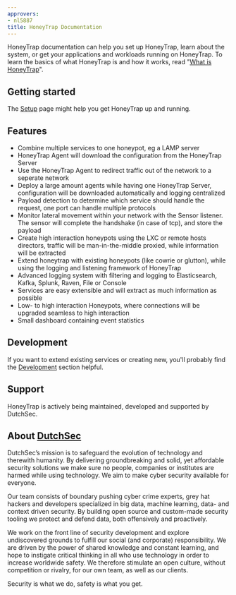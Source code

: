 ```yaml
---
approvers:
- nl5887
title: HoneyTrap Documentation
---
```


HoneyTrap documentation can help you set up HoneyTrap, learn about the system, or get your applications and workloads running on HoneyTrap. To learn the basics of what HoneyTrap is and how it works, read "[What is HoneyTrap](/docs/concepts/overview/what-is-honeytrap/)".

## Getting started

The [Setup](/docs/setup/) page might help you get HoneyTrap up and running.

## Features

* Combine multiple services to one honeypot, eg a LAMP server
* HoneyTrap Agent will download the configuration from the HoneyTrap Server
* Use the HoneyTrap Agent to redirect traffic out of the network to a seperate network
* Deploy a large amount agents while having one HoneyTrap Server, configuration will be downloaded automatically and logging centralized
* Payload detection to determine which service should handle the request, one port can handle multiple protocols
* Monitor lateral movement within your network with the Sensor listener. The sensor will complete the handshake (in case of tcp), and store the payload
* Create high interaction honeypots using the LXC or remote hosts directors, traffic will be man-in-the-middle proxied, while information will be extracted
* Extend honeytrap with existing honeypots (like cowrie or glutton), while using the logging and listening framework of HoneyTrap
* Advanced logging system with filtering and logging to Elasticsearch, Kafka, Splunk, Raven, File or Console
* Services are easy extensible and will extract as much information as possible
* Low- to high interaction Honeypots, where connections will be upgraded seamless to high interaction
* Small dashboard containing event statistics

## Development

If you want to extend existing services or creating new, you'll probably find the [Development](/docs/development/) section helpful.

## Support

HoneyTrap is actively being maintained, developed and supported by DutchSec. 

## About [DutchSec](https://dutchsec.com/)

DutchSec’s mission is to safeguard the evolution of technology and therewith humanity. By delivering groundbreaking and solid, yet affordable security solutions we make sure no people, companies or institutes are harmed while using technology. We aim to make cyber security available for everyone.

Our team consists of boundary pushing cyber crime experts, grey hat hackers and developers specialized in big data, machine learning, data- and context driven security. By building open source and custom-made security tooling we protect and defend data, both offensively and proactively.

We work on the front line of security development and explore undiscovered grounds to fulfill our social (and corporate) responsibility. We are driven by the power of shared knowledge and constant learning, and hope to instigate critical thinking in all who use technology in order to increase worldwide safety. We therefore stimulate an open culture, without competition or rivalry, for our own team, as well as our clients. 

Security is what we do, safety is what you get.
